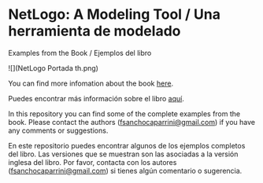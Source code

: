 # NetLogo: A Modeling Tool / Una herramienta de modelado

Examples from the Book / Ejemplos del libro

![](NetLogo Portada th.png)

You can find more infomation about the book [here](https://payhip.com/b/VhKb).

Puedes encontrar más información sobre el libro [aquí](https://payhip.com/b/VhKb).

In this repository you can find some of the complete examples from the book. Please contact the authors (fsanchocaparrini@gmail.com) if you have any comments or suggestions.

En este repositorio puedes encontrar algunos de los ejemplos completos del libro. Las versiones que se muestran son las asociadas a la versión inglesa del libro. Por favor, contacta con los autores (fsanchocaparrini@gmail.com) si tienes algún comentario o sugerencia.
